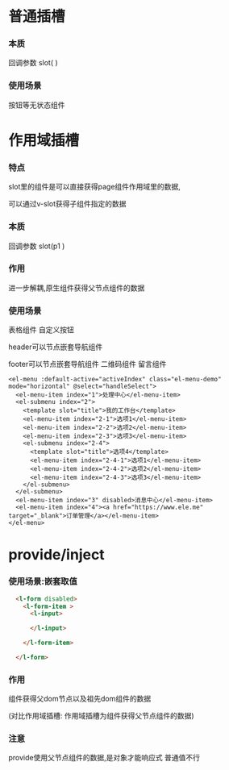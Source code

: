 # 普通插槽

### 本质

回调参数 slot( )

### 使用场景

按钮等无状态组件


# 作用域插槽

### 特点

slot里的组件是可以直接获得page组件作用域里的数据,

可以通过v-slot获得子组件指定的数据

### 本质

回调参数 slot(p1 )


### 作用

进一步解耦,原生组件获得父节点组件的数据

### 使用场景

表格组件 自定义按钮

header可以节点嵌套导航组件

footer可以节点嵌套导航组件 二维码组件 留言组件

```
<el-menu :default-active="activeIndex" class="el-menu-demo" mode="horizontal" @select="handleSelect">
  <el-menu-item index="1">处理中心</el-menu-item>
  <el-submenu index="2">
    <template slot="title">我的工作台</template>
    <el-menu-item index="2-1">选项1</el-menu-item>
    <el-menu-item index="2-2">选项2</el-menu-item>
    <el-menu-item index="2-3">选项3</el-menu-item>
    <el-submenu index="2-4">
      <template slot="title">选项4</template>
      <el-menu-item index="2-4-1">选项1</el-menu-item>
      <el-menu-item index="2-4-2">选项2</el-menu-item>
      <el-menu-item index="2-4-3">选项3</el-menu-item>
    </el-submenu>
  </el-submenu>
  <el-menu-item index="3" disabled>消息中心</el-menu-item>
  <el-menu-item index="4"><a href="https://www.ele.me" target="_blank">订单管理</a></el-menu-item>
</el-menu>
```

# provide/inject

### 使用场景:嵌套取值

```html
  <l-form disabled>
    <l-form-item >
      <l-input>

      </l-input>

    </l-form-item>

  </l-form>
```

### 作用

 组件获得父dom节点以及祖先dom组件的数据

 (对比作用域插槽: 作用域插槽为组件获得父节点组件的数据)


### 注意

provide使用父节点组件的数据,是对象才能响应式 普通值不行

